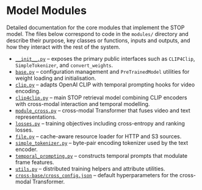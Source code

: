 # Model Modules

Detailed documentation for the core modules that implement the STOP model. The files below correspond to code in the `modules/` directory and describe their purpose, key classes or functions, inputs and outputs, and how they interact with the rest of the system.

- [`__init__.py`](init.md) – exposes the primary public interfaces such as `CLIP4Clip`, `SimpleTokenizer`, and `convert_weights`.
- [`base.py`](base.md) – configuration management and `PreTrainedModel` utilities for weight loading and initialisation.
- [`clip.py`](clip.md) – adapts OpenAI CLIP with temporal prompting hooks for video encoding.
- [`clip4clip.py`](clip4clip.md) – main STOP retrieval model combining CLIP encoders with cross-modal interaction and temporal modelling.
- [`module_cross.py`](module_cross.md) – cross-modal Transformer that fuses video and text representations.
- [`losses.py`](losses.md) – training objectives including cross-entropy and ranking losses.
- [`file.py`](file.md) – cache-aware resource loader for HTTP and S3 sources.
- [`simple_tokenizer.py`](simple_tokenizer.md) – byte-pair encoding tokenizer used by the text encoder.
- [`temporal_prompting.py`](temporal_prompting.md) – constructs temporal prompts that modulate frame features.
- [`utils.py`](utils.md) – distributed training helpers and attribute utilities.
- [`cross-base/cross_config.json`](cross_config.md) – default hyperparameters for the cross-modal Transformer.
